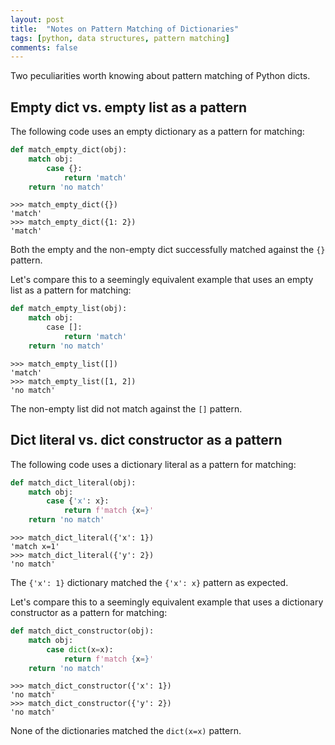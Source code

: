 ```yaml
---
layout: post
title:  "Notes on Pattern Matching of Dictionaries"
tags: [python, data structures, pattern matching]
comments: false
---
```


Two peculiarities worth knowing about pattern matching of Python dicts.

## Empty dict vs. empty list as a pattern

The following code uses an empty dictionary as a pattern for matching:

```python
def match_empty_dict(obj):
    match obj:
        case {}:
            return 'match'
    return 'no match'
```

```pycon
>>> match_empty_dict({})
'match'
>>> match_empty_dict({1: 2})
'match'
```

Both the empty and the non-empty dict successfully matched against the
`{}` pattern.

Let's compare this to a seemingly equivalent example that uses an empty
list as a pattern for matching:

```python
def match_empty_list(obj):
    match obj:
        case []:
            return 'match'
    return 'no match'
```

```pycon
>>> match_empty_list([])
'match'
>>> match_empty_list([1, 2])
'no match'
```

The non-empty list did not match against the `[]` pattern.

## Dict literal vs. dict constructor as a pattern

The following code uses a dictionary literal as a pattern for matching:

```python
def match_dict_literal(obj):
    match obj:
        case {'x': x}:
            return f'match {x=}'
    return 'no match'
```

```pycon
>>> match_dict_literal({'x': 1})
'match x=1'
>>> match_dict_literal({'y': 2})
'no match'
```

The `{'x': 1}` dictionary matched the `{'x': x}` pattern as expected.

Let's compare this to a seemingly equivalent example that uses a dictionary
constructor as a pattern for matching:

```python
def match_dict_constructor(obj):
    match obj:
        case dict(x=x):
            return f'match {x=}'
    return 'no match'
```

```pycon
>>> match_dict_constructor({'x': 1})
'no match'
>>> match_dict_constructor({'y': 2})
'no match'
```

None of the dictionaries matched the `dict(x=x)` pattern.
